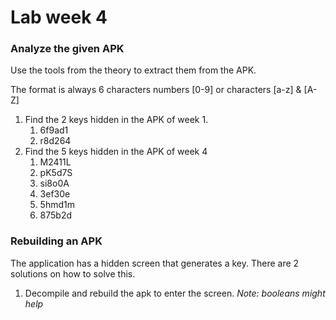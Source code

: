 # Lab week 4

### Analyze the given APK
Use the tools from the theory to extract them from the APK.

The format is always 6 characters numbers [0-9] or characters [a-z] & [A-Z]
1. Find the 2 keys hidden in the APK of week 1.
   1. 6f9ad1
   1. r8d264
2. Find the 5 keys hidden in the APK of week 4
   1. M2411L
   2. pK5d7S
   3. si8o0A
   4. 3ef30e
   5. 5hmd1m
   6. 875b2d

### Rebuilding an APK
The application has a hidden screen that generates a key. There are 2 solutions on how to solve this.
1. Decompile and rebuild the apk to enter the screen. *Note: booleans might help*
